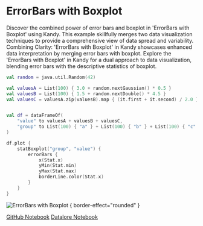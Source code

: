 # ErrorBars with Boxplot

<web-summary>
Discover the combined power of error bars and boxplot in 'ErrorBars with Boxplot' using Kandy.
This example skillfully merges two data visualization techniques to provide a comprehensive view of data spread and variability.
</web-summary>

<card-summary>
Combining Clarity: 'ErrorBars with Boxplot' in Kandy showcases enhanced data interpretation by merging error bars with boxplot.
</card-summary>

<link-summary>
Explore the 'ErrorBars with Boxplot' in Kandy for a dual approach to data visualization,
blending error bars with the descriptive statistics of boxplot.
</link-summary>


<!---IMPORT org.jetbrains.kotlinx.kandy.letsplot.samples.ErrorBars-->

<!---FUN error_bars_with_boxplot-->

```kotlin
val random = java.util.Random(42)

val valuesA = List(100) { 3.0 + random.nextGaussian() * 0.5 }
val valuesB = List(100) { 1.5 + random.nextDouble() * 4.5 }
val valuesC = valuesA.zip(valuesB).map { (it.first + it.second) / 2.0 }


val df = dataFrameOf(
    "value" to valuesA + valuesB + valuesC,
    "group" to List(100) { "a" } + List(100) { "b" } + List(100) { "c" }
)

df.plot {
    statBoxplot("group", "value") {
        errorBars {
            x(Stat.x)
            yMin(Stat.min)
            yMax(Stat.max)
            borderLine.color(Stat.x)
        }
    }
}
```

<!---END-->

![ErrorBars with Boxplot](error_bars_with_boxplot.png) { border-effect="rounded" }

<seealso style="cards">
       <category ref="example-ktnb">
           <a href="https://github.com/Kotlin/kandy/blob/main/examples/notebooks/lets-plot/samples/errorBars/error_bars_with_boxplot.ipynb" summary="View the notebook on our GitHub repository">GitHub Notebook</a>
           <a href="https://datalore.jetbrains.com/report/static/KQKedA4jDrKu63O53gEN0z/z5cecj4TcKDKT0a6zkrFMK" summary="Experiment with this example on Datalore">Datalore Notebook</a>
       </category>
</seealso>
